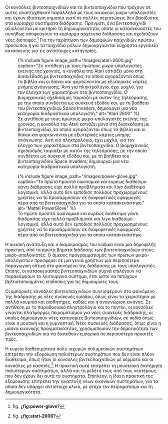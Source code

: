 Οι κονσόλες βιντεοπαιχνιδιών και τα βιντεοπαιχνίδια που τρέχουν σε αυτές
αναπτύχθηκαν παράλληλα με τους οικιακούς μικρο-υπολογιστές και έχουν
ιδιαίτερη σημασία γιατί σε πολλές περιπτώσεις δεν βασίζονται στα
κυρίαρχα συστήματα διάδρασης. Πράγματι, ένα βιντεοπαιχνίδι αξιολογείται
με κριτήριο τη δημιουργικότητα, οπότε οι κατασκευαστές του συνήθως
αποφεύγουν τα κυρίαρχα αρχέτυπα διάδρασης και σχεδιάζουν νέες
διεπαφές.[^1] Για την περίπτωση των δημοφιλών παιχνιδιών πρώτου προσώπου
ή για τα παιχνίδια ρόλων δημιουργούνται εύχρηστα εργαλεία κατασκευής για
τις αντίστοιχες κατηγορίες.

<figure id="fig:atari-2600">
{% include figure image_path="/images/atari-2600.jpg" caption="Σε
αντίθεση με τους πρώτους μικρο-υπολογιστές εκείνης της χρονιάς, η
κονσόλα της Atari εστιάζει μόνο στη διασκέδαση με βιντεοπαιχνίδια, τα
οποία αγοράζονται όπως τα βιβλία και οι δίσκοι και φορτώνονται με
εξωτερικές κάρτες μνήμης ανάγνωσης. Αντί για πληκτρολόγιο, έχει μοχλό,
για τον έλεγχο των χαρακτήρων στα βιντεοπαιχνίδια. Ο βιομηχανικός
σχεδιασμός ταιριάζει με αυτόν της τηλεόρασης, με την οποία συνδέεται ως
συσκευή εξόδου και, με τη βοήθεια του βιντεοπαιχνιδιού Space Invaders,
δημιουργεί μια νέα κατηγορία διαδραστικού υπολογιστή." alt="Atari 2600"
%}
<figcaption>
Σε αντίθεση με τους πρώτους μικρο-υπολογιστές εκείνης της χρονιάς, η
κονσόλα της Atari εστιάζει μόνο στη διασκέδαση με βιντεοπαιχνίδια, τα
οποία αγοράζονται όπως τα βιβλία και οι δίσκοι και φορτώνονται με
εξωτερικές κάρτες μνήμης ανάγνωσης. Αντί για πληκτρολόγιο, έχει μοχλό,
για τον έλεγχο των χαρακτήρων στα βιντεοπαιχνίδια. Ο βιομηχανικός
σχεδιασμός ταιριάζει με αυτόν της τηλεόρασης, με την οποία συνδέεται ως
συσκευή εξόδου και, με τη βοήθεια του βιντεοπαιχνιδιού Space Invaders,
δημιουργεί μια νέα κατηγορία διαδραστικού υπολογιστή.
</figcaption>
</figure>
<figure id="fig:power-glove">
{% include figure image_path="/images/power-glove.jpg" caption="Το πρώτο
προσιτά οικονομικό και ευρέως διαθέσιμο γάντι διάδρασης είχε πολλά
προβλήματα και λίγο διαθέσιμο λογισμικό, αλλά αυτό δεν εμπόδισε πολλούς
προχωρημένους χρήστες να το προσαρμόσουν σε διαφορετικές εφαρμογές πέρα
από τα βίντεοπαιχνίδια για τα οποία κατασκευάστηκε." alt="Mattel
PowerGlove" %}
<figcaption>
Το πρώτο προσιτά οικονομικό και ευρέως διαθέσιμο γάντι διάδρασης είχε
πολλά προβλήματα και λίγο διαθέσιμο λογισμικό, αλλά αυτό δεν εμπόδισε
πολλούς προχωρημένους χρήστες να το προσαρμόσουν σε διαφορετικές
εφαρμογές πέρα από τα βίντεοπαιχνίδια για τα οποία κατασκευάστηκε.
</figcaption>
</figure>

Η οικιακή ανάπτυξη και ο διαμοιρασμός του κώδικα είναι μια δημοφιλής
πρακτική, από τα πρώτα βήματα διάδοσης των βιντεοπαιχνιδιών στους
μικρο-υπολογιστές. Ο άμεσος προγραμματισμός των πρώτων μικρο-υπολογιστών
προσφέρει σε μια γενιά χρηστών μια περισσότερο παραγωγική οπτική στο
φαινόμενο της διάδρασης με τους υπολογιστές. Επίσης, οι κατασκευαστές
βιντεοπαιχνιδιών συχνά επιλέγουν να παρακάμψουν το λειτουργικό σύστημα,
έτσι ώστε να πετύχουν βελτιστοποιημένες επιδόσεις για τις δημιουργίες
τους.

Οι εμπορικές κονσόλες βιντεοπαιχνιδιών συνεισφέρουν στο φαινόμενο της
διάδρασης με νέες συσκευές εισόδου, όπως είναι τα χειριστήρια με πολλά
κουμπιά και αισθητήρες, καθώς και η αναγνώριση εικόνας. Σε αντίθεση με
το παραδοσιακό πληκτρολόγιο και το ποντίκι, οι κονσόλες γίνονται
πλατφόρμες πειραματισμού για νέες συσκευές διάδρασης, οι οποίες
δημιουργούν νέες κατηγορίες βιντεοπαιχνιδιών, σε πεδία όπως είναι η
μουσική και η γυμναστική. Νέες συσκευές διάδρασης, όπως είναι η μάσκα
εικονικής πραγματικότητας, χρησιμοποιούν την δημοτικότητα των
βιντεοπαιχνιδιών για να διατεθούν εμπορικά σε περισσότερο προσιτές
τιμές.

Η ευρεία διαθεσιμότητα πολύ ισχυρών πολυμεσικών συστημάτων επιτρέπει την
εξομοίωση παλιότερων συστημάτων που δεν είναι πλέον διαθέσιμα, όπως ήταν
οι κονσόλες βιντεοπαιχνιδιών με κέρματα και οι κονσόλες με κασέτες.[^2]
Η πρακτική αυτή επιτρέπει τη μουσειακή διατήρηση παλιότερων συστημάτων,
αλλά και τη μελέτη τους από τους νεότερους που δεν έχουν δει αυτά τα
συστήματα. Επιπλέον, η ίδια η πρακτική της εξομοίωσης επιτρέπει την
ανάπτυξη νέων εικονικών συστημάτων, για τα οποία δεν υπάρχει αντίστοιχο
υλικό, με στόχο τον πειραματισμό και τη δημιουργικότητα.

[^1]: fig. **¿fig:power-glove?**

[^2]: fig. **¿fig:atari-2600?**
